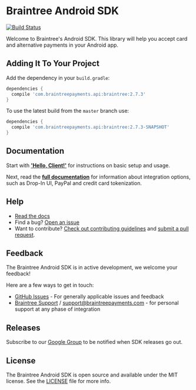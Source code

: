 # Braintree Android SDK

[![Build Status](https://travis-ci.org/braintree/braintree_android.svg?branch=master)](https://travis-ci.org/braintree/braintree_android)

Welcome to Braintree's Android SDK. This library will help you accept card and alternative payments in your Android app.

## Adding It To Your Project

Add the dependency in your `build.gradle`:

```groovy
dependencies {
  compile 'com.braintreepayments.api:braintree:2.7.3'
}
```

To use the latest build from the `master` branch use:

```groovy
dependencies {
  compile 'com.braintreepayments.api:braintree:2.7.3-SNAPSHOT'
}
```

## Documentation

Start with [**'Hello, Client!'**](https://developers.braintreepayments.com/start/hello-client/android/v2) for instructions on basic setup and usage.

Next, read the [**full documentation**](https://developers.braintreepayments.com/guides/overview) for information about integration options, such as Drop-In UI, PayPal and credit card tokenization.

## Help

* [Read the docs](https://developers.braintreepayments.com/guides/overview)
* Find a bug? [Open an issue](https://github.com/braintree/braintree_android/issues)
* Want to contribute? [Check out contributing guidelines](CONTRIBUTING.md) and [submit a pull request](https://help.github.com/articles/creating-a-pull-request).

## Feedback

The Braintree Android SDK is in active development, we welcome your feedback!

Here are a few ways to get in touch:

* [GitHub Issues](https://github.com/braintree/braintree_android/issues) - For generally applicable issues and feedback
* [Braintree Support](https://articles.braintreepayments.com/) / [support@braintreepayments.com](mailto:support@braintreepayments.com) -
for personal support at any phase of integration

## Releases

Subscribe to our [Google Group](https://groups.google.com/forum/#!forum/braintree-sdk-announce) to
be notified when SDK releases go out.

## License

The Braintree Android SDK is open source and available under the MIT license. See the [LICENSE](LICENSE) file for more info.
